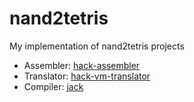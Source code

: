 # nand2tetris
My implementation of nand2tetris projects

* Assembler: [hack-assembler](https://github.com/uiureo/hack-assembler)
* Translator: [hack-vm-translator](https://github.com/uiureo/hack-vm-translator)
* Compiler: [jack](https://github.com/uiureo/jack)
